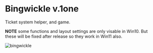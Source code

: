 # Bingwickle v.1one
 Ticket system helper, and game.

 **NOTE** some functions and layout settings are only visable in Win10. But these will be fixed after release so they work in Win11 also.

![bingwickle](https://github.com/onfootmoneydeveloper/Bingwickle-v.1one/assets/61995452/4b1c37a3-9d2a-432b-be52-b7fb0e7cfb97)
